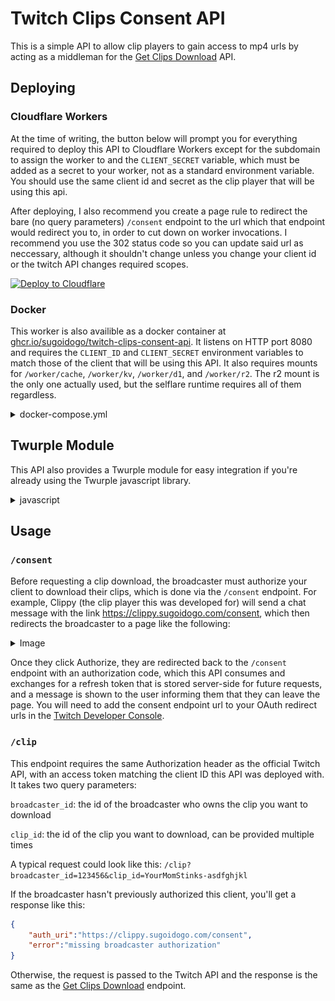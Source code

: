 # Twitch Clips Consent API
This is a simple API to allow clip players to gain access to mp4 urls by acting as a middleman for the [Get Clips Download](https://dev.twitch.tv/docs/api/reference/#get-clips-download) API.

## Deploying

### Cloudflare Workers

At the time of writing, the button below will prompt you for everything required to deploy this API to Cloudflare Workers except for the subdomain to assign the worker to and the `CLIENT_SECRET` variable, which must be added as a secret to your worker, not as a standard environment variable. You should use the same client id and secret as the clip player that will be using this api.

After deploying, I also recommend you create a page rule to redirect the bare (no query parameters) `/consent` endpoint to the url which that endpoint would redirect you to, in order to cut down on worker invocations.
I recommend you use the 302 status code so you can update said url as neccessary, although it shouldn't change unless you change your client id or the twitch API changes required scopes.

[![Deploy to Cloudflare](https://deploy.workers.cloudflare.com/button)](https://deploy.workers.cloudflare.com/?url=https%3A%2F%2Fgithub.com%2Fsugoidogo%2Ftwitch-clips-consent-api)

### Docker

This worker is also availible as a docker container at [ghcr.io/sugoidogo/twitch-clips-consent-api](https://github.com/sugoidogo/twitch-clips-consent-api/pkgs/container/twitch-clips-consent-api).
It listens on HTTP port 8080 and requires the `CLIENT_ID` and `CLIENT_SECRET` environment variables to match those of the client that will be using this API.
It also requires mounts for `/worker/cache`, `/worker/kv`, `/worker/d1`, and `/worker/r2`. 
The r2 mount is the only one actually used, but the selflare runtime requires all of them regardless.

<details><summary>docker-compose.yml</summary>

```yaml
services:
    twitch-clips-consent-api:
        image: ghcr.io/sugoidogo/twitch-clips-consent-api
        volumes:
            - ./.storage/cache:/worker/cache
            - ./.storage/kv:/worker/kv
            - ./.storage/d1:/worker/d1
            - ./.storage/r2:/worker/r2
        ports:
            - "8080:8080"
        environment:
            - CLIENT_ID=CHANGEME
            - CLIENT_SECRET=HIDEME
```

</details>

## Twurple Module

This API also provides a Twurple module for easy integration if you're already using the Twurple javascript library.

<details><summary>javascript</summary>

```javascript
import ClipConsent from 'https://your.domain.tld/twurple-clips-consent.js'

const clipConsent=new ClipConsent(twurpleAuthProvider)

// returns short url that redirects to auth page
clipConsent.getShortConsentURL()

// returns long url that takes you directly to auth page
clipConsent.getLongConsentURL()

// returns the deserialized json response from twitch,
// or throws with the `Response` object as the cause
clipsConsent.getClipDownloads(broadcaster_id=123456,clip_id='YourMomStinks-asdfghjkl')
```

</details>

## Usage

### `/consent`
Before requesting a clip download, the broadcaster must authorize your client to download their clips, which is done via the `/consent` endpoint. For example, Clippy (the clip player this was developed for) will send a chat message with the link https://clippy.sugoidogo.com/consent, which then redirects the broadcaster to a page like the following:

<details><summary>Image</summary>
<img src='auth-example.png'>
</details>

Once they click Authorize, they are redirected back to the `/consent` endpoint with an authorization code, which this API consumes and exchanges for a refresh token that is stored server-side for future requests, and a message is shown to the user informing them that they can leave the page. You will need to add the consent endpoint url to your OAuth redirect urls in the [Twitch Developer Console](https://dev.twitch.tv/console).

### `/clip`

This endpoint requires the same Authorization header as the official Twitch API, with an access token matching the client ID this API was deployed with. It takes two query parameters:

`broadcaster_id`: the id of the broadcaster who owns the clip you want to download

`clip_id`: the id of the clip you want to download, can be provided multiple times

A typical request could look like this: `/clip?broadcaster_id=123456&clip_id=YourMomStinks-asdfghjkl`

If the broadcaster hasn't previously authorized this client, you'll get a response like this:

```json
{
    "auth_uri":"https://clippy.sugoidogo.com/consent",
    "error":"missing broadcaster authorization"
}
```

Otherwise, the request is passed to the Twitch API and the response is the same as the [Get Clips Download](https://dev.twitch.tv/docs/api/reference/#get-clips-download) endpoint.